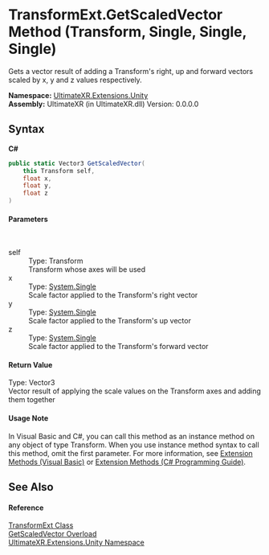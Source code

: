 # TransformExt.GetScaledVector Method (Transform, Single, Single, Single)
 

Gets a vector result of adding a Transform's right, up and forward vectors scaled by x, y and z values respectively.

**Namespace:**&nbsp;<a href="N_UltimateXR_Extensions_Unity">UltimateXR.Extensions.Unity</a><br />**Assembly:**&nbsp;UltimateXR (in UltimateXR.dll) Version: 0.0.0.0

## Syntax

**C#**<br />
``` C#
public static Vector3 GetScaledVector(
	this Transform self,
	float x,
	float y,
	float z
)
```


#### Parameters
&nbsp;<dl><dt>self</dt><dd>Type: Transform<br />Transform whose axes will be used</dd><dt>x</dt><dd>Type: <a href="https://docs.microsoft.com/dotnet/api/system.single" target="_blank" rel="noopener noreferrer">System.Single</a><br />Scale factor applied to the Transform's right vector</dd><dt>y</dt><dd>Type: <a href="https://docs.microsoft.com/dotnet/api/system.single" target="_blank" rel="noopener noreferrer">System.Single</a><br />Scale factor applied to the Transform's up vector</dd><dt>z</dt><dd>Type: <a href="https://docs.microsoft.com/dotnet/api/system.single" target="_blank" rel="noopener noreferrer">System.Single</a><br />Scale factor applied to the Transform's forward vector</dd></dl>

#### Return Value
Type: Vector3<br />Vector result of applying the scale values on the Transform axes and adding them together

#### Usage Note
In Visual Basic and C#, you can call this method as an instance method on any object of type Transform. When you use instance method syntax to call this method, omit the first parameter. For more information, see <a href="https://docs.microsoft.com/dotnet/visual-basic/programming-guide/language-features/procedures/extension-methods" target="_blank" rel="noopener noreferrer">Extension Methods (Visual Basic)</a> or <a href="https://docs.microsoft.com/dotnet/csharp/programming-guide/classes-and-structs/extension-methods" target="_blank" rel="noopener noreferrer">Extension Methods (C# Programming Guide)</a>.

## See Also


#### Reference
<a href="T_UltimateXR_Extensions_Unity_TransformExt">TransformExt Class</a><br /><a href="Overload_UltimateXR_Extensions_Unity_TransformExt_GetScaledVector">GetScaledVector Overload</a><br /><a href="N_UltimateXR_Extensions_Unity">UltimateXR.Extensions.Unity Namespace</a><br />